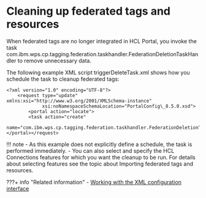 # Cleaning up federated tags and resources

When federated tags are no longer integrated in HCL Portal, you invoke the task com.ibm.wps.cp.tagging.federation.taskhandler.FederationDeletionTaskHandler to remove unnecessary data.

The following example XML script triggerDeleteTask.xml shows how you schedule the task to cleanup federated tags:

```
<?xml version="1.0" encoding="UTF-8"?>
    <request type="update" xmlns:xsi="http://www.w3.org/2001/XMLSchema-instance"     
             xsi:noNamespaceSchemaLocation="PortalConfig\_8.5.0.xsd">
        <portal action="locate"> 
        <task action="create" 
              name="com.ibm.wps.cp.tagging.federation.taskhandler.FederationDeletionTaskHandler"/> 
</portal></request>

```

!!! note
    -   As this example does not explicitly define a schedule, the task is performed immediately.
    -   You can also select and specify the HCL Connections features for which you want the cleanup to be run. For details about selecting features see the topic about Importing federated tags and resources.


???+ info "Related information"
    - [Working with the XML configuration interface](../../../../deployment/manage/portal_admin_tools/xml_config_interface/working_xml_config_interface/index.md)

